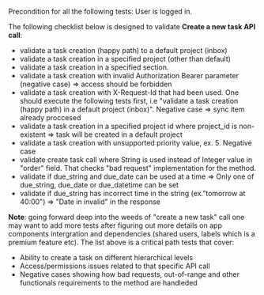 Precondition for all the following tests:
User is logged in.



The following checklist below is designed to validate **Create a new task API call**:


- validate a task creation (happy path) to a default project (inbox)
- validate a task creation in a specified project (other than default)
- validate a task creation in a specified section.
- validate a task creation with invalid Authorization Bearer parameter (negative case) 
=> access should be forbidden
- validate a task creation with X-Request-Id  that had been used. One should execute the following tests first, i.e "validate a task creation (happy path) in a default project (inbox)".
Negative case => sync item already proccesed
- validate a task creation in a specified project id where project_id is non-existent 
=> task will be created in a default project
- validate a task creation with unsupported priority value, ex. 5. Negative case
- validate create task call where String is used instead of Integer value in "order" field. That checks "bad request" implementation for the method.
- validate if due_string and due_date can be used at a time 
=> Only one of due_string, due_date or due_datetime can be set 
- validate if due_string has incorrect time in the string (ex."tomorrow at 40:00")
=> "Date in invalid" in the response



**Note**: going forward deep into the weeds of "create a new task" call one may want to add more tests after figuring out more details on app components intergration and dependencies (shared users, labels which is a premium feature etc). The list above is a critical path tests that cover:
- Ability to create a task on different hierarchical levels
- Access/permissions issues related to that specific API call
- Negative cases showing how bad requests, out-of-range and other functionals requirements to the method are handleded
